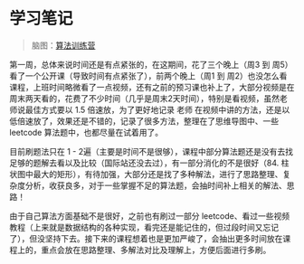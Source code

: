 # 学习笔记

> 脑图：[算法训练营](https://naotu.baidu.com/file/c55d6aa70f573cf217d36692f98b9f58)

第一周，总体来说时间还是有点紧张的，在这期间，花了三个晚上（周3 到 周5）看了一个公开课（导致时间有点紧张了），前两个晚上（周1 到 周2）也没怎么看课程，上班时间略微看了一点视频，还有之前的预习课也补上了，大部分视频是在周末两天看的，花费了不少时间（几乎是周末2天时间），特别是看视频，虽然老师说最佳方式要以 1.5 倍速放，为了更好地记录 老师 在视频中讲的方法，还是以低倍速放了，效果还是不错的，记录了很多方法，整理在了思维导图中、一些leetcode 算法题中，也都尽量在试着用了。

目前刷题法只在 1 - 2遍（主要是时间不是很够），课程中部分算法题还是没有去找足够的题解去看以及比较（国际站还没去过），有一部分消化的不是很好（84. 柱状图中最大的矩形），有待加强，大部分还是找了多种解法，进行了思路整理、复杂度分析，收获良多，对于一些掌握不足的算法题，会抽时间补上相关的解法、思路！

由于自己算法方面基础不是很好，之前也有刷过一部分 leetcode、看过一些视频教程（上来就是数据结构的各种实现，看完还是能记住的，但过段时间又忘记了），但没坚持下去。接下来的课程想着也是更加严峻了，会抽出更多时间放在课程上的，重点会放在思路整理、多解法对比及理解上，方便后面进行多刷。

